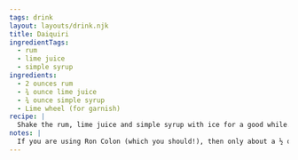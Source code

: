 ```yaml
---
tags: drink
layout: layouts/drink.njk
title: Daiquiri
ingredientTags:
  - rum
  - lime juice
  - simple syrup
ingredients:
  - 2 ounces rum
  - ¾ ounce lime juice
  - ¾ ounce simple syrup
  - Lime wheel (for garnish)
recipe: |
  Shake the rum, lime juice and simple syrup with ice for a good while. Strain the cocktail into a coupe glass and garnish with a lime wheel.
notes: |
  If you are using Ron Colon (which you should!), then only about a ½ ounce of simple syrup is needed.
---
```

